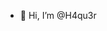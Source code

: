- 👋 Hi, I’m @H4qu3r

<!---
H4qu3r/H4qu3r is a ✨ special ✨ repository because its `README.md` (this file) appears on your GitHub profile.
You can click the Preview link to take a look at your changes.
--->
